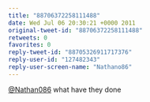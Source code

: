 ```yaml
---
title: "88706372258111488"
date: Wed Jul 06 20:30:21 +0000 2011
original-tweet-id: "88706372258111488"
retweets: 0
favorites: 0
reply-tweet-id: "88705326911717376"
reply-user-id: "127482343"
reply-user-screen-name: "Nathano86"
---
```

<a href="https://twitter.com/Nathan086">@Nathan086</a> what have they done
